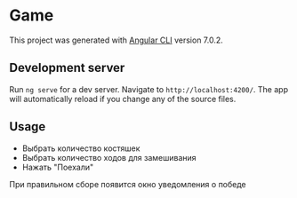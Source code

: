 # Game

This project was generated with [Angular CLI](https://github.com/angular/angular-cli) version 7.0.2.

## Development server

Run `ng serve` for a dev server. Navigate to `http://localhost:4200/`. The app will automatically reload if you change any of the source files.

## Usage

- Выбрать количество костяшек
- Выбрать количество ходов для замешивания
- Нажать "Поехали"

При правильном сборе появится окно уведомления о победе
